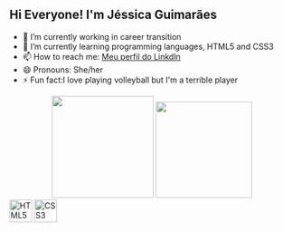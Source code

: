 ## Hi Everyone! I'm Jéssica Guimarães

- 🔭 I’m currently working in career transition
- 🌱 I’m currently learning programming languages, HTML5 and CSS3
- 📫 How to reach me: [Meu perfil do Linkdln](https://www.linkedin.com/feed/?trk=)
- 😄 Pronouns: She/her
- ⚡ Fun fact:I love playing volleyball but I'm a terrible player

<div align="center">
  <img height="180em" src="https://github-readme-stats.vercel.app/api?username=jessicaaguimaraes&show_icons=true&rank_icon=github&theme=radical" />
  <img height="170em" src="https://github-readme-stats.vercel.app/api/top-langs/?username=jessicaaguimaraes&layout=compact&theme=radical" />
</div>

<div>
<img src="https://cdn.jsdelivr.net/gh/devicons/devicon/icons/html5/html5-original.svg" alt="HTML5" width="40" height="40"/>
<img src="https://cdn.jsdelivr.net/gh/devicons/devicon/icons/css3/css3-original.svg" alt="CSS3" width="40" height="40"/>
</div>


